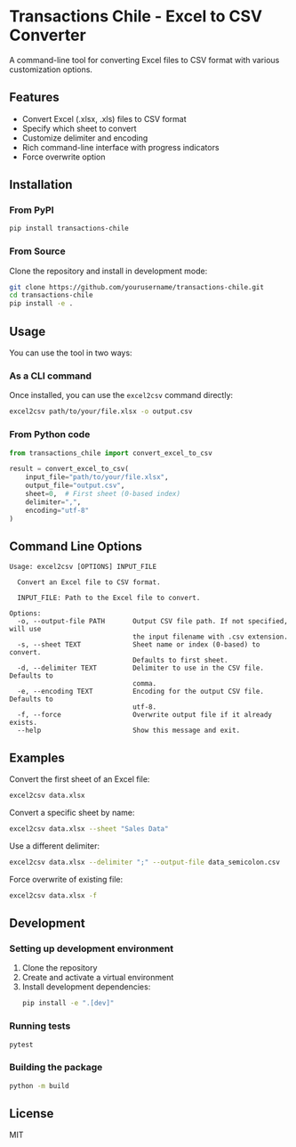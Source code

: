 # Transactions Chile - Excel to CSV Converter

A command-line tool for converting Excel files to CSV format with various customization options.

## Features

- Convert Excel (.xlsx, .xls) files to CSV format
- Specify which sheet to convert
- Customize delimiter and encoding
- Rich command-line interface with progress indicators
- Force overwrite option

## Installation

### From PyPI

```bash
pip install transactions-chile
```

### From Source

Clone the repository and install in development mode:

```bash
git clone https://github.com/yourusername/transactions-chile.git
cd transactions-chile
pip install -e .
```

## Usage

You can use the tool in two ways:

### As a CLI command

Once installed, you can use the `excel2csv` command directly:

```bash
excel2csv path/to/your/file.xlsx -o output.csv
```

### From Python code

```python
from transactions_chile import convert_excel_to_csv

result = convert_excel_to_csv(
    input_file="path/to/your/file.xlsx",
    output_file="output.csv",
    sheet=0,  # First sheet (0-based index)
    delimiter=",",
    encoding="utf-8"
)
```

## Command Line Options

```
Usage: excel2csv [OPTIONS] INPUT_FILE

  Convert an Excel file to CSV format.

  INPUT_FILE: Path to the Excel file to convert.

Options:
  -o, --output-file PATH       Output CSV file path. If not specified, will use
                               the input filename with .csv extension.
  -s, --sheet TEXT             Sheet name or index (0-based) to convert.
                               Defaults to first sheet.
  -d, --delimiter TEXT         Delimiter to use in the CSV file. Defaults to
                               comma.
  -e, --encoding TEXT          Encoding for the output CSV file. Defaults to
                               utf-8.
  -f, --force                  Overwrite output file if it already exists.
  --help                       Show this message and exit.
```

## Examples

Convert the first sheet of an Excel file:
```bash
excel2csv data.xlsx
```

Convert a specific sheet by name:
```bash
excel2csv data.xlsx --sheet "Sales Data"
```

Use a different delimiter:
```bash
excel2csv data.xlsx --delimiter ";" --output-file data_semicolon.csv
```

Force overwrite of existing file:
```bash
excel2csv data.xlsx -f
```

## Development

### Setting up development environment

1. Clone the repository
2. Create and activate a virtual environment
3. Install development dependencies:
   ```bash
   pip install -e ".[dev]"
   ```

### Running tests

```bash
pytest
```

### Building the package

```bash
python -m build
```

## License

MIT
